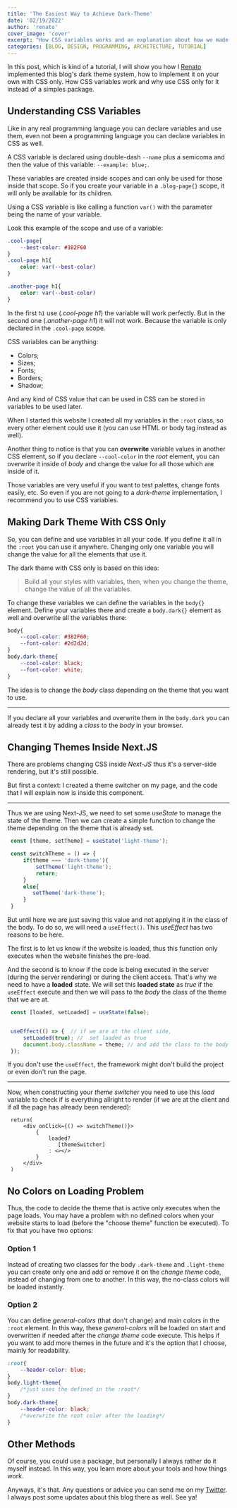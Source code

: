 ```yaml
---
title: 'The Easiest Way to Achieve Dark-Theme'
date: '02/19/2022'
author: 'renato'
cover_image: 'cover'
excerpt: "How CSS variables works and an explanation about how we made our Dark-theme without reloading or packages, with CSS Only."
categories: [BLOG, DESIGN, PROGRAMMING, ARCHITECTURE, TUTORIAL]
---
```


In this post, which is kind of a tutorial, I will show you how I [Renato](/team/renato) implemented this blog's dark theme system, how to implement it on your own with CSS only. How CSS variables work and why use CSS only for it instead of a simples package.

## Understanding CSS Variables
Like in any real programming language you can declare variables and use them, even not been a programming language you can declare variables in CSS as well. 

A CSS variable is declared using double-dash `--name` plus a semicoma and then the value of this variable:  `--example: blue;`.

These variables are created inside scopes and can only be used for those inside that scope. So if you create your variable in a `.blog-page{}` scope, it will only be available for its children.

Using a CSS variable is like calling a function `var()` with the parameter being the name of your variable. 

Look this example of the scope and use of a variable:
```css
.cool-page{
	--best-color: #382F60
}
.cool-page h1{
	color: var(--best-color)
}

.another-page h1{
	color: var(--best-color)
}
```

In the first `h1` use (*.cool-page h1*) the variable will work perfectly. But in the second one (*.another-page h1*) it will not work. Because the variable is only declared in the `.cool-page` scope.

CSS variables can be anything:
- Colors;
- Sizes;
- Fonts;
- Borders;
- Shadow;

And any kind of CSS value that can be used in CSS can be stored in variables to be used later.

When I started this website I created all my variables in the `:root` class, so every other element could use it (you can use HTML or body tag instead as well).

Another thing to notice is that you can **overwrite** variable values in another CSS element, so if you declare `--cool-color` in the *root* element, you can overwrite it inside of *body* and change the value for all those which are inside of it.

Those variables are very useful if you want to test palettes, change fonts easily, etc. So even if you are not going to a *dark-theme* implementation, I recommend you to use CSS variables.

## Making Dark Theme With CSS Only
So, you can define and use variables in all your code. If you define it all in the `:root` you can use it anywhere. Changing only one variable you will change the value for all the elements that use it.

The dark theme with CSS only is based on this idea:

> Build all your styles with variables, then, when you change the theme, change the value of all the variables.

To change these variables we can define the variables in the `body{}` element. Define your variables there and create a `body.dark{}` element as well and overwrite all the variables there:

```css
body{
	--cool-color: #382F60;
	--font-color: #2d2d2d;
}
body.dark-theme{
	--cool-color: black;
	--font-color: white;
}
```

The idea is to change the *body* class depending on the theme that you want to use.

---
If you declare all your variables and overwrite them in the `body.dark` you can already test it by adding a *class* to the *body* in your browser.

## Changing Themes Inside Next.JS
There are problems changing CSS inside *Next-JS* thus it's a server-side rendering, but it's still possible.

But first a context: I created a theme switcher on my page, and the code that I will explain now is inside this component.

---
Thus we are using Next-JS, we need to set some *useState* to manage the state of the theme. Then we can create a simple function to change the theme depending on the theme that is already set.

```jsx
 const [theme, setTheme] = useState('light-theme');

 const switchTheme = () => {
	 if(theme === 'dark-theme'){
		 setTheme('light-theme');
		 return;
	 }
	 else{
	 	setTheme('dark-theme');
	 }
 }
```

But until here we are just saving this value and not applying it in the class of the body. To do so, we will need a `useEffect()`. This *useEffect* has two reasons to be here.

The first is to let us know if the website is loaded, thus this function only executes when the website finishes the pre-load.

And the second is to know if the code is being executed in the server (during the server rendering) or during the client access.  That's why we need to have a **loaded** state. We will set this **loaded state** as *true* if the  `useEffect` execute and then we will pass to the *body* the class of the theme that we are at.

```js
 const [loaded, setLoaded] = useState(false);


 useEffect(() => {  // if we are at the client side,
	 setLoaded(true); //  set loaded as true
	 document.body.className = theme; // and add the class to the body
 });

```

If you don't use the `useEffect`, the framework might don't build the project or even don't run the page.

---
Now, when constructing your *theme switcher* you need to use this *load* variable to check if is everything allright to render (if we are at the client and if all the page has already been rendered):

```tsx
 return(
	 <div onClick={() => switchTheme()}>
		 {
			 loaded?
				[themeSwitcher]
			 : <></>
		 }
	 </div>
 )
 ```

## No Colors on Loading Problem
Thus, the code to decide the theme that is active only executes when the page loads. You may have a problem with no defined colors when your website starts to load (before the "choose theme" function be executed). To fix that you have two options:

### Option 1
Instead of creating two classes for the body `.dark-theme` and `.light-theme` you can create only one and add or remove it on the *change theme* code, instead of changing from one to another. In this way, the no-class colors will be loaded instantly.

### Option 2
You can define *general-colors* (that don't change) and main colors in the `:root` element. In this way, these *general-colors* will be loaded on start and overwritten if needed after the *change theme* code execute. This helps if you want to add more themes in the future and it's the option that I choose, mainly for readability.

```css
:root{
	--header-color: blue;
}
body.light-theme{
	/*just uses the defined in the :root*/
}
body.dark-theme{
	--header-color: black;
	/*overwrite the root color after the loading*/
}
```


## Other Methods
Of course, you could  use a package, but personally I always rather do it myself instead. In this way, you learn more about your tools and how things work.

Anyways, it's that. Any questions or advice you can send me on my [Twitter](https://twitter.com/nerat0). I always post some updates about this blog there as well. See ya!

